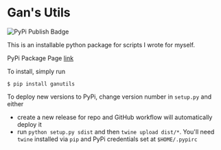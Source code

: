 # Gan's Utils

![PyPi Publish Badge](https://github.com/Michael-Tu/ganutils/workflows/Publish%20PyPi%20Package/badge.svg)

This is an installable python package for scripts I wrote for myself.

PyPi Package Page [link](https://pypi.org/project/ganutils/)

To install, simply run

```
$ pip install ganutils
```

To deploy new versions to PyPi, change version number in `setup.py` and either

- create a new release for repo and GitHub workflow will automatically deploy it
- run `python setup.py sdist` and then `twine upload dist/*`. You'll need `twine` installed via `pip` and PyPi credentials set at `$HOME/.pypirc`
